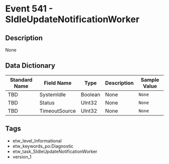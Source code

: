 # Event 541 - SIdleUpdateNotificationWorker

## Description
None

## Data Dictionary
|Standard Name|Field Name|Type|Description|Sample Value|
|---|---|---|---|---|
|TBD|SystemIdle|Boolean|None|`None`|
|TBD|Status|UInt32|None|`None`|
|TBD|TimeoutSource|UInt32|None|`None`|

## Tags
* etw_level_Informational
* etw_keywords_po:Diagnostic
* etw_task_SIdleUpdateNotificationWorker
* version_1